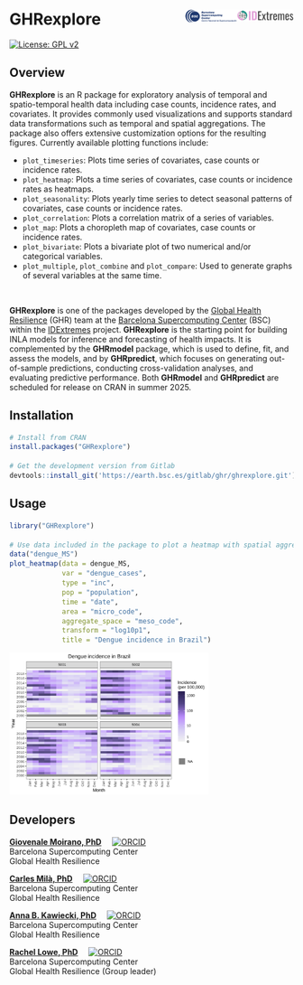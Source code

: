# GHRexplore  <img src='man/figures/logo_IDExtremes.jpg' align="right" width="20%" /> <span> <span> <img src='man/figures/logo_BSC.png' align="right" width="18%" /> 

<!-- badges: start -->
[![License: GPL v2](https://img.shields.io/badge/License-GPLv2-blue.svg)](https://www.gnu.org/licenses/gpl-2.0)
<!-- badges: end -->


## Overview

**GHRexplore** is an R package for exploratory analysis of temporal and spatio-temporal 
health data including case counts, incidence rates, and covariates. It provides commonly 
used visualizations and supports standard data transformations such as temporal 
and spatial aggregations. The package also offers extensive customization options 
for the resulting figures. Currently available plotting functions include:

* `plot_timeseries`: Plots time series of covariates, case counts or incidence rates. 
* `plot_heatmap`: Plots a time series of covariates, case counts or incidence rates
as heatmaps. 
* `plot_seasonality`: Plots yearly time series to detect seasonal patterns of 
covariates, case counts or incidence rates. 
* `plot_correlation`: Plots a correlation matrix of a series of variables.
* `plot_map`: Plots a choropleth map of covariates, case counts or incidence rates. 
* `plot_bivariate`: Plots a bivariate plot of two numerical and/or categorical variables.
* `plot_multiple`, `plot_combine` and `plot_compare`: Used to generate graphs of 
several variables at the same time.

<br>

**GHRexplore** is one of the packages developed by the
[Global Health Resilience](https://www.bsc.es/discover-bsc/organisation/research-departments/global-health-resilience) (GHR)
team at the [Barcelona Supercomputing Center](https://www.bsc.es/) (BSC) within the
[IDExtremes](https://www.bsc.es/es/research-and-development/projects/idextremes-digital-technology-development-award-climate-sensitive) project. 
**GHRexplore** is the starting point for building INLA models for inference and 
forecasting of health impacts. It is complemented by the **GHRmodel** package, 
which is used to define, fit, and assess the models, and by **GHRpredict**, which 
focuses on generating out-of-sample predictions, conducting cross-validation analyses, 
and evaluating predictive performance. Both **GHRmodel** and **GHRpredict** are 
scheduled for release on CRAN in summer 2025.

## Installation

```R
# Install from CRAN
install.packages("GHRexplore")

# Get the development version from Gitlab
devtools::install_git('https://earth.bsc.es/gitlab/ghr/ghrexplore.git')
```

## Usage

```R
library("GHRexplore")

# Use data included in the package to plot a heatmap with spatial aggregation
data("dengue_MS")
plot_heatmap(data = dengue_MS,
             var = "dengue_cases",
             type = "inc",
             pop = "population",
             time = "date",          
             area = "micro_code",   
             aggregate_space = "meso_code",
             transform = "log10p1",
             title = "Dengue incidence in Brazil") 
```

<span> <img src='man/figures/README-example.png' width="70%" />

## Developers

**[Giovenale Moirano, PhD](https://www.bsc.es/moirano-giovenale)**
<a href="https://orcid.org/0000-0001-8748-3321" style="margin-left: 15px;"><img src="https://orcid.org/sites/default/files/images/orcid_16x16.png" alt="ORCID" style="width: 16px; height: 16px;" /></a>\
Barcelona Supercomputing Center\
Global Health Resilience

**[Carles Milà, PhD](https://www.bsc.es/mila-garcia-carles)**
<a href="https://orcid.org/0000-0003-0470-0760" style="margin-left: 15px;"><img src="https://orcid.org/sites/default/files/images/orcid_16x16.png" alt="ORCID" style="width: 16px; height: 16px;" /></a>\
Barcelona Supercomputing Center\
Global Health Resilience

**[Anna B. Kawiecki, PhD](https://www.bsc.es/kawiecki-peralta-ania)**
<a href="https://orcid.org/0000-0002-0499-2612" style="margin-left: 15px;"><img src="https://orcid.org/sites/default/files/images/orcid_16x16.png" alt="ORCID" style="width: 16px; height: 16px;" /></a>\
Barcelona Supercomputing Center\
Global Health Resilience

**[Rachel Lowe, PhD](https://www.bsc.es/lowe-rachel)**
<a href="https://orcid.org/0000-0003-3939-7343" style="margin-left: 15px;"><img src="https://orcid.org/sites/default/files/images/orcid_16x16.png" alt="ORCID" style="width: 16px; height: 16px;" /></a>\
Barcelona Supercomputing Center\
Global Health Resilience (Group leader)


